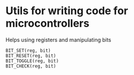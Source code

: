 # Utils for writing code for microcontrollers

Helps using registers and manipulating bits

```
BIT_SET(reg, bit)
BIT_RESET(reg, bit)
BIT_TOGGLE(reg, bit)
BIT_CHECK(reg, bit)
```